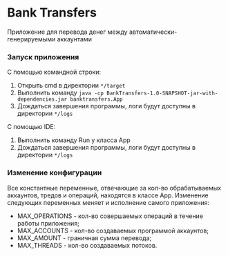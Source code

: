 # Bank Transfers

Приложение для перевода денег между автоматически-генерируемыми аккаунтами

### Запуск приложения
С помощью командной строки:
1. Открыть cmd в директории ```*/target```
2. Выполнить команду ```java -cp BankTransfers-1.0-SNAPSHOT-jar-with-dependencies.jar banktransfers.App```
3. Дождаться завершения программы, логи будут доступны в директории ```*/logs```

С помощью IDE:
1. Выполнить команду Run у класса App
2. Дождаться завершения программы, логи будут доступны в директории ```*/logs```

### Изменение конфигурации

Все константные переменные, отвечающие за кол-во обрабатываемых аккаунтов, тредов и операций, находятся в классе App. Изменение следующих переменных меняет и исполнение самого приложения:
* MAX_OPERATIONS - кол-во совершаемых операций в течение работы приложения;
* MAX_ACCOUNTS - кол-во создаваемых программой аккаунтов;
* MAX_AMOUNT - граничная сумма перевода;
* MAX_THREADS - кол-во создаваемых потоков.
